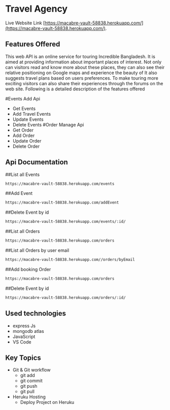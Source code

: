 # Travel Agency

Live Website Link [https://macabre-vault-58838.herokuapp.com/](https://macabre-vault-58838.herokuapp.com/).

## Features Offered

This web API is an online service for touring Incredible Bangladesh. It
is aimed at providing information about important places of interest. Not
only can visitors read and know more about these places, they can also
see their relative positioning on Google maps and experience the beauty of It also
suggests travel plans based on users preferences. To make touring more
exciting visitors can also share their experiences through the forums on the
web site.
Following is a detailed description of the features offered

#Events Add Api
- Get Events
- Add Travel Events
- Update Events
- Delete Events
#Order Manage Api
- Get Order
- Add Order
- Update Order
- Delete Order


## Api Documentation



##List all Events

```sh
https://macabre-vault-58838.herokuapp.com/events
```
##Add Event

```sh
https://macabre-vault-58838.herokuapp.com/addEvent
```

##Delete Event by id

```sh
https://macabre-vault-58838.herokuapp.com/events/:id/
```


##List all Orders

```sh
https://macabre-vault-58838.herokuapp.com/orders
```

##List all Orders by user email

```sh
https://macabre-vault-58838.herokuapp.com//orders/byEmail
```

##Add booking Order


```sh
https://macabre-vault-58838.herokuapp.com/orders
```

##Delete Event by id

```sh
https://macabre-vault-58838.herokuapp.com/orders/:id/
```


## Used technologies

-   express Js
-   mongodb atlas
-   JavaScript
-   VS Code

## Key Topics


-   Git & Git workflow
    -   git add
    -   git commit
    -   git push
    -   git pull
-   Heruku Hosting
    -   Deploy Project on Heruku